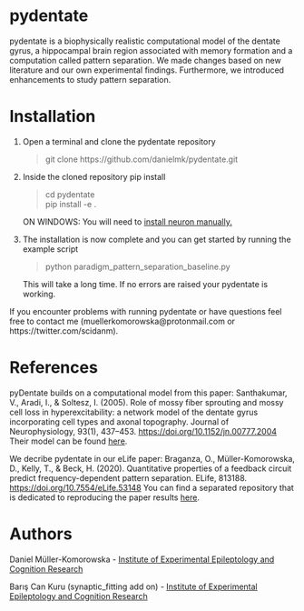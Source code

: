 # pydentate

pydentate is a biophysically realistic computational model of the dentate gyrus, a hippocampal brain region associated with memory formation and a computation called pattern separation.  We made changes based on new literature and our own experimental findings. Furthermore, we introduced enhancements to study pattern separation.

# Installation
<ol>
<li><p>Open a terminal and clone the pydentate repository</p><blockquote>git clone https://github.com/danielmk/pydentate.git</blockquote></li>
<li><p>Inside the cloned repository pip install</p><blockquote>cd pydentate<br />pip install -e .</blockquote>ON WINDOWS: You will need to <a href="https://www.neuron.yale.edu/neuron/download">install neuron manually.</a></li>

  <li><p>The installation is now complete and you can get started by running the example script</p><blockquote>python paradigm_pattern_separation_baseline.py</blockquote>This will take a long time. If no errors are raised your pydentate is working.</li>
</ol>
If you encounter problems with running pydentate or have questions feel free to contact me (muellerkomorowska@protonmail.com
 or https://twitter.com/scidanm).

# References
pyDentate builds on a computational model from this paper: Santhakumar, V., Aradi, I., & Soltesz, I. (2005). Role of mossy fiber sprouting and mossy cell loss in hyperexcitability: a network model of the dentate gyrus incorporating cell types and axonal topography. Journal of Neurophysiology, 93(1), 437–453. https://doi.org/10.1152/jn.00777.2004
Their model can be found [here](http://www.opensourcebrain.org/projects/dentate).

We decribe pydentate in our eLife paper: Braganza, O., Müller-Komorowska, D., Kelly, T., & Beck, H. (2020). Quantitative properties of a feedback circuit predict frequency-dependent pattern separation. ELife, 813188. https://doi.org/10.7554/eLife.53148
You can find a separated repository that is dedicated to reproducing the paper results [here](https://github.com/danielmk/pyDentateeLife2020).

# Authors

Daniel Müller-Komorowska - [Institute of Experimental Epileptology and Cognition Research](https://eecr-bonn.de/)

Barış Can Kuru (synaptic_fitting add on) - [Institute of Experimental Epileptology and Cognition Research](https://eecr-bonn.de/)
